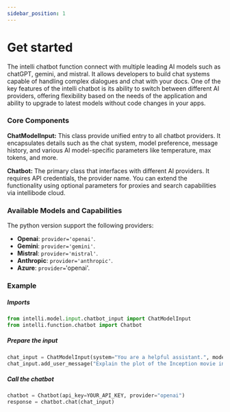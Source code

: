 ```yaml
---
sidebar_position: 1
---
```


# Get started

The intelli chatbot function connect with multiple leading AI models such as chatGPT, gemini, and mistral. It allows developers to build chat systems capable of handling complex dialogues and chat with your docs. One of the key features of the intelli chatbot is its ability to switch between different AI providers, offering flexibility based on the needs of the application and ability to upgrade to latest models without code changes in your apps.

### Core Components


**ChatModelInput:** This class provide unified entry to all chatbot providers. It encapsulates details such as the chat system, model preference, message history, and various AI model-specific parameters like temperature, max tokens, and more. 

**Chatbot:** The primary class that interfaces with different AI providers. It requires API credentials, the provider name. You can extend the functionality using optional parameters for proxies and search capabilities via intellibode cloud.


### Available Models and Capabilities

The python version support the following providers:

- **Openai**: `provider='openai'`.
- **Gemini**: `provider='gemini'`.
- **Mistral**: `provider='mistral'`.
- **Anthropic**: `provider='anthropic'`.
- **Azure**: `provider=`'openai'.

### Example

##### Imports
```python
from intelli.model.input.chatbot_input import ChatModelInput
from intelli.function.chatbot import Chatbot
```


##### Prepare the input
```python
chat_input = ChatModelInput(system="You are a helpful assistant.", model="gpt-3.5")
chat_input.add_user_message("Explain the plot of the Inception movie in one line.")
```

##### Call the chatbot
```python
chatbot = Chatbot(api_key=YOUR_API_KEY, provider="openai")
response = chatbot.chat(chat_input)
```
